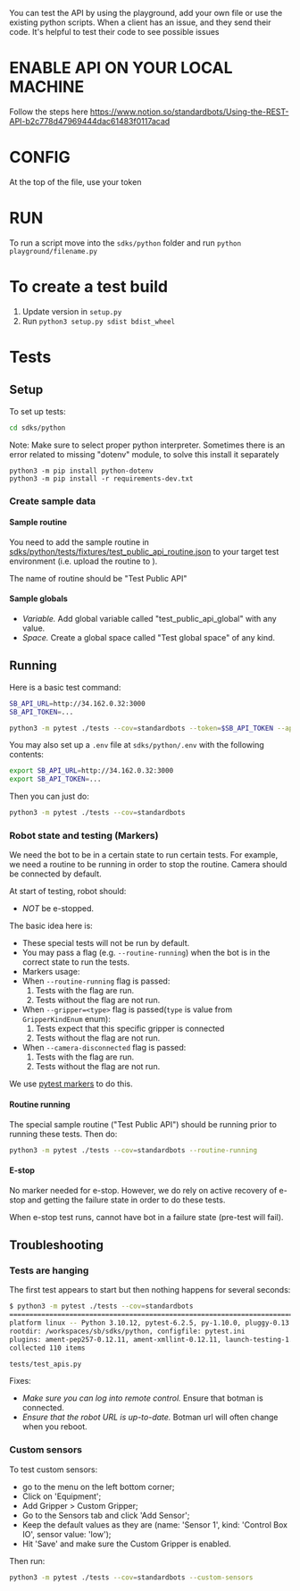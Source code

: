 You can test the API by using the playground, add your own file or use the existing python scripts.
When a client has an issue, and they send their code. It's helpful to test their code to see possible issues

# ENABLE API ON YOUR LOCAL MACHINE

Follow the steps here https://www.notion.so/standardbots/Using-the-REST-API-b2c778d47969444dac61483f0117acad

# CONFIG

At the top of the file, use your token

# RUN

To run a script move into the `sdks/python` folder and run `python playground/filename.py`

# To create a test build

1. Update version in `setup.py`
2. Run `python3 setup.py sdist bdist_wheel`

# Tests

## Setup

To set up tests:

```bash
cd sdks/python
```

Note: Make sure to select proper python interpreter.
Sometimes there is an error related to missing "dotenv" module, to solve this install it separately

```
python3 -m pip install python-dotenv
python3 -m pip install -r requirements-dev.txt
```

### Create sample data

#### Sample routine

You need to add the sample routine in [sdks/python/tests/fixtures/test_public_api_routine.json](./tests/fixtures/test_public_api_routine.json) to your target test environment (i.e. upload the routine to ).

The name of routine should be "Test Public API"

#### Sample globals

- _Variable._ Add global variable called "test_public_api_global" with any value.
- _Space._ Create a global space called "Test global space" of any kind.


## Running

Here is a basic test command:

```bash
SB_API_URL=http://34.162.0.32:3000
SB_API_TOKEN=...

python3 -m pytest ./tests --cov=standardbots --token=$SB_API_TOKEN --api-url=$SB_API_URL
```

You may also set up a `.env` file at `sdks/python/.env` with the following contents:

```bash
export SB_API_URL=http://34.162.0.32:3000
export SB_API_TOKEN=...
```

Then you can just do:

```bash
python3 -m pytest ./tests --cov=standardbots
```

### Robot state and testing (Markers)

We need the bot to be in a certain state to run certain tests. For example, we need a routine to be running in order to stop the routine. Camera should be connected by default.

At start of testing, robot should:

- _NOT_ be e-stopped.


The basic idea here is:

- These special tests will not be run by default.
- You may pass a flag (e.g. `--routine-running`) when the bot is in the correct state to run the tests.
- Markers usage:
- When `--routine-running` flag is passed:
  1. Tests with the flag are run.
  2. Tests without the flag are not run.
- When `--gripper=<type>` flag is passed(`type` is value from `GripperKindEnum` enum):
  1. Tests expect that this specific gripper is connected
  2. Tests without the flag are not run.
- When `--camera-disconnected` flag is passed:
  1. Tests with the flag are run.
  2. Tests without the flag are not run.

We use [pytest markers](https://docs.pytest.org/en/7.1.x/example/markers.html) to do this.

#### Routine running

The special sample routine ("Test Public API") should be running prior to running these tests. Then do:

```bash
python3 -m pytest ./tests --cov=standardbots --routine-running
```

#### E-stop

No marker needed for e-stop. However, we do rely on active recovery of e-stop and getting the failure state in order to do these tests.

When e-stop test runs, cannot have bot in a failure state (pre-test will fail).

## Troubleshooting

### Tests are hanging

The first test appears to start but then nothing happens for several seconds:

```bash
$ python3 -m pytest ./tests --cov=standardbots
========================================================================================================== test session starts ===========================================================================================================
platform linux -- Python 3.10.12, pytest-6.2.5, py-1.10.0, pluggy-0.13.0
rootdir: /workspaces/sb/sdks/python, configfile: pytest.ini
plugins: ament-pep257-0.12.11, ament-xmllint-0.12.11, launch-testing-1.0.6, launch-testing-ros-0.19.7, ament-flake8-0.12.11, ament-lint-0.12.11, ament-copyright-0.12.11, colcon-core-0.18.1, cov-6.0.0
collected 110 items

tests/test_apis.py
```

Fixes:

- _Make sure you can log into remote control._ Ensure that botman is connected.
- _Ensure that the robot URL is up-to-date._ Botman url will often change when you reboot.

### Custom sensors

To test custom sensors:
- go to the menu on the left bottom corner;
- Click on 'Equipment';
- Add Gripper > Custom Gripper;
- Go to the Sensors tab and click 'Add Sensor';
- Keep the default values as they are (name: 'Sensor 1', kind: 'Control Box IO', sensor value: 'low');
- Hit 'Save' and make sure the Custom Gripper is enabled.

Then run:

```bash
python3 -m pytest ./tests --cov=standardbots --custom-sensors
```
